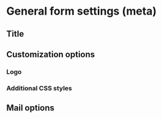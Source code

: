 # General form settings (meta)

## Title

## Customization options

### Logo

### Additional CSS styles

## Mail options
